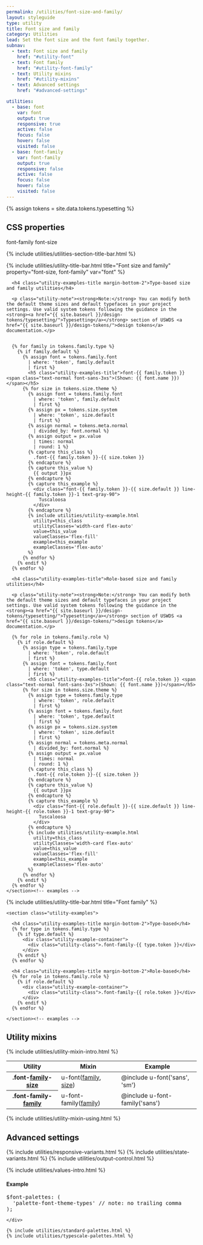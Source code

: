 ```yaml
---
permalink: /utilities/font-size-and-family/
layout: styleguide
type: utility
title: Font size and family
category: Utilities
lead: Set the font size and the font family together.
subnav:
  - text: Font size and family
    href: "#utility-font"
  - text: Font family
    href: "#utility-font-family"
  - text: Utility mixins
    href: "#utility-mixins"
  - text: Advanced settings
    href: "#advanced-settings"

utilities:
  - base: font
    var: font
    output: true
    responsive: true
    active: false
    focus: false
    hover: false
    visited: false
  - base: font-family
    var: font-family
    output: true
    responsive: false
    active: false
    focus: false
    hover: false
    visited: false
---
```


{% assign tokens = site.data.tokens.typesetting %}

<div class="utilities-properties">
  <h2 class="utilities-property-title">CSS properties</h2>
  <div class="margin-top-1">
    <span class="property utilities-property">font-family</span>
    <span class="property utilities-property">font-size</span>
  </div>
</div>

<section class="utilities-section">

{% include utilities/utilities-section-title-bar.html %}

  <section class="utility" id="utility-font">
    {% include utilities/utility-title-bar.html
      title="Font size and family"
      property="font-size, font-family"
      var="font"
    %}
    <section class="utility-examples">

      <h4 class="utility-examples-title margin-bottom-2">Type-based size and family utilities</h4>

      <p class="utility-note"><strong>Note:</strong> You can modify both the default theme sizes and default typefaces in your project settings. Use valid system tokens following the guidance in the <strong><a href="{{ site.baseurl }}/design-tokens/typesetting/">Typesetting</a></strong> section of USWDS <a href="{{ site.baseurl }}/design-tokens/">design tokens</a> documentation.</p>


      {% for family in tokens.family.type %}
        {% if family.default %}
          {% assign font = tokens.family.font
            | where: 'token', family.default
            | first %}
            <h5 class="utility-examples-title">font-{{ family.token }} <span class="text-normal font-sans-3xs">(Shown: {{ font.name }})</span></h5>
          {% for size in tokens.size.theme %}
            {% assign font = tokens.family.font
              | where: 'token', family.default
              | first %}
            {% assign px = tokens.size.system
              | where: 'token', size.default
              | first %}
            {% assign normal = tokens.meta.normal
              | divided_by: font.normal %}
            {% assign output = px.value
              | times: normal
              | round: 1 %}
            {% capture this_class %}
              .font-{{ family.token }}-{{ size.token }}
            {% endcapture %}
            {% capture this_value %}
              {{ output }}px
            {% endcapture %}
            {% capture this_example %}
              <div class="font-{{ family.token }}-{{ size.default }} line-height-{{ family.token }}-1 text-gray-90">
                Tuscaloosa
              </div>
            {% endcapture %}
            {% include utilities/utility-example.html
              utility=this_class
              utilityClasses='width-card flex-auto'
              value=this_value
              valueClasses='flex-fill'
              example=this_example
              exampleClasses='flex-auto'
            %}
          {% endfor %}
        {% endif %}
      {% endfor %}

      <h4 class="utility-examples-title">Role-based size and family utilities</h4>

      <p class="utility-note"><strong>Note:</strong> You can modify both the default theme sizes and default typefaces in your project settings. Use valid system tokens following the guidance in the <strong><a href="{{ site.baseurl }}/design-tokens/typesetting/">Typesetting</a></strong> section of USWDS <a href="{{ site.baseurl }}/design-tokens/">design tokens</a> documentation.</p>

      {% for role in tokens.family.role %}
        {% if role.default %}
          {% assign type = tokens.family.type
            | where: 'token', role.default
            | first %}
          {% assign font = tokens.family.font
            | where: 'token', type.default
            | first %}
            <h5 class="utility-examples-title">font-{{ role.token }} <span class="text-normal font-sans-3xs">(Shown: {{ font.name }})</span></h5>
          {% for size in tokens.size.theme %}
            {% assign type = tokens.family.type
              | where: 'token', role.default
              | first %}
            {% assign font = tokens.family.font
              | where: 'token', type.default
              | first %}
            {% assign px = tokens.size.system
              | where: 'token', size.default
              | first %}
            {% assign normal = tokens.meta.normal
              | divided_by: font.normal %}
            {% assign output = px.value
              | times: normal
              | round: 1 %}
            {% capture this_class %}
              .font-{{ role.token }}-{{ size.token }}
            {% endcapture %}
            {% capture this_value %}
              {{ output }}px
            {% endcapture %}
            {% capture this_example %}
              <div class="font-{{ role.default }}-{{ size.default }} line-height-{{ role.token }}-1 text-gray-90">
                Tuscaloosa
              </div>
            {% endcapture %}
            {% include utilities/utility-example.html
              utility=this_class
              utilityClasses='width-card flex-auto'
              value=this_value
              valueClasses='flex-fill'
              example=this_example
              exampleClasses='flex-auto'
            %}
          {% endfor %}
        {% endif %}
      {% endfor %}
    </section><!-- examples -->

  </section><!-- utility -->

  <section class="utility" id="utility-font-family">
    {% include utilities/utility-title-bar.html
      title="Font family"
    %}

    <section class="utility-examples">

      <h4 class="utility-examples-title margin-bottom-2">Type-based</h4>
      {% for type in tokens.family.type %}
        {% if type.default %}
          <div class="utility-example-container">
            <div class="utility-class">.font-family-{{ type.token }}</div>
          </div>
        {% endif %}
      {% endfor %}

      <h4 class="utility-examples-title margin-bottom-2">Role-based</h4>
      {% for role in tokens.family.role %}
        {% if role.default %}
          <div class="utility-example-container">
            <div class="utility-class">.font-family-{{ role.token }}</div>
          </div>
        {% endif %}
      {% endfor %}

    </section><!-- examples -->

  </section><!-- utility -->
</section><!-- utilities -->

<section id="utility-mixins" class="padding-top-4">
  <h2 class="site-h2 margin-y-0">Utility mixins</h2>
  {% include utilities/utility-mixin-intro.html %}

  <table class="usa-table--borderless site-table-responsive site-table-simple">
    <thead>
      <tr>
        <th scope="col" class="tablet:maxw-card-lg display-inline-flex">Utility</th>
        <th scope="col" class="display-inline-flex">Mixin</th>
        <th scope="col" class="display-inline-flex">Example</th>
      </tr>
    </thead>
    <tbody class="font-mono-2xs">
      <tr>
        <th scope="row" data-title="Utility" class="tablet:text-no-wrap tablet:maxw-card-lg display-inline-flex">
          <span class="text-normal">
            .font-<a href="{{ site.baseurl }}/design-tokens/typesetting/font-family/" class="token">family</a>-<a href="{{ site.baseurl }}/design-tokens/typesetting/font-size/" class="token">size</a>
          </span>
        </th>
        <td data-title="Mixin" class="display-inline-flex">
          <span>
            u-font(<a href="{{ site.baseurl }}/design-tokens/typesetting/font-family/" class="token">family</a>, <a href="{{ site.baseurl }}/design-tokens/typesetting/font-size/" class="token">size</a>)
          </span>
        </td>
        <td data-title="Example" class="display-inline-flex">
          <span>
            @include u-font('sans', 'sm')
          </span>
        </td>
      </tr>
      <tr>
        <th scope="row" data-title="Utility" class="tablet:text-no-wrap tablet:maxw-card-lg display-inline-flex">
          <span class="text-normal">
            .font-family-<a href="{{ site.baseurl }}/design-tokens/typesetting/font-family/" class="token">family</a>
          </span>
        </th>
        <td data-title="Mixin" class="display-inline-flex">
          <span>
            u-font-family(<a href="{{ site.baseurl }}/design-tokens/typesetting/font-family/" class="token">family</a>)
          </span>
        </td>
        <td data-title="Example" class="display-inline-flex">
          <span>
            @include u-font-family('sans')
          </span>
        </td>
      </tr>
    </tbody>
  </table>

{% include utilities/utility-mixin-using.html %}

</section>

<section id="advanced-settings" class="padding-top-4">
  <h2 class="site-h2 margin-y-0">Advanced settings</h2>

{% include utilities/responsive-variants.html %}
{% include utilities/state-variants.html %}
{% include utilities/output-control.html %}

  <section class="utilities-section margin-top-6">
    {% include utilities/values-intro.html %}
    <div class="example border-left-05 border-secondary-light padding-left-105 margin-top-2">
      <h4 class="font-lang-2xs margin-top-0 margin-bottom-05">Example</h4>

<pre class="font-mono-xs margin-0 padding-0 bg-transparent">
$font-palettes: (
  'palette-font-theme-types' // note: no trailing comma
);
</pre>

    </div>

    {% include utilities/standard-palettes.html %}
    {% include utilities/typescale-palettes.html %}

  </section>
</section>
